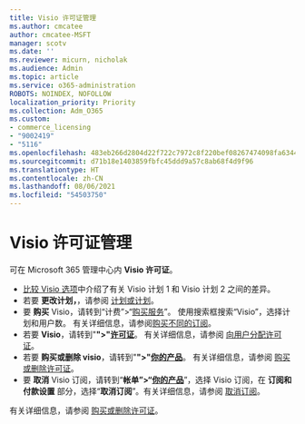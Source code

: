 ```yaml
---
title: Visio 许可证管理
ms.author: cmcatee
author: cmcatee-MSFT
manager: scotv
ms.date: ''
ms.reviewer: micurn, nicholak
ms.audience: Admin
ms.topic: article
ms.service: o365-administration
ROBOTS: NOINDEX, NOFOLLOW
localization_priority: Priority
ms.collection: Adm_O365
ms.custom:
- commerce_licensing
- "9002419"
- "5116"
ms.openlocfilehash: 483eb266d2804d22f722c7972c8f220bef08267474098fa63441dbaf19c5716c
ms.sourcegitcommit: d71b18e1403859fbfc45ddd9a57c8ab68f4d9f96
ms.translationtype: HT
ms.contentlocale: zh-CN
ms.lasthandoff: 08/06/2021
ms.locfileid: "54503750"
---
```

# <a name="visio-license-management"></a>Visio 许可证管理

可在 Microsoft 365 管理中心内 **Visio 许可证**。

- [比较 Visio 选项](https://www.microsoft.com/microsoft-365/visio/microsoft-visio-plans-and-pricing-compare-visio-options?rtc=1)中介绍了有关 Visio 计划 1 和 Visio 计划 2 之间的差异。
- 若要 **更改计划，**，请参阅 [计划或计划](/microsoft-365/commerce/subscriptions/upgrade-to-different-plan)。
- 要 **购买** Visio，请转到“计费”>“[购买服务](https://go.microsoft.com/fwlink/p/?linkid=868433)”。 使用搜索框搜索“Visio”，选择计划和用户数。 有关详细信息，请参阅[购买不同的订阅](/microsoft-365/commerce/try-or-buy-microsoft-365#buy-a-different-subscription)。
- 若要 **Visio**，请转到"**">"[许可证](https://go.microsoft.com/fwlink/p/?linkid=842264)**。 有关详细信息，请参阅 [向用户分配许可证](/microsoft-365/admin/manage/assign-licenses-to-users)。
- 若要 **购买或删除 visio**，请转到"**">"[你的产品](https://go.microsoft.com/fwlink/p/?linkid=842054)**。 有关详细信息，请参阅 [购买或删除许可证](/microsoft-365/commerce/licenses/buy-licenses#buy-or-remove-licenses-for-your-business-subscription)。
- 要 **取消** Visio 订阅，请转到“**帐单”>“[你的产品](https://go.microsoft.com/fwlink/p/?linkid=842054)**”，选择 Visio 订阅，在 **订阅和付款设置** 部分，选择“**取消订阅**”。有关详细信息，请参阅 [取消订阅](/microsoft-365/commerce/subscriptions/cancel-your-subscription)。

有关详细信息，请参阅 [购买或删除许可证](/microsoft-365/commerce/licenses/buy-licenses)。